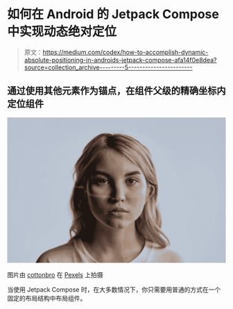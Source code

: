 # 如何在 Android 的 Jetpack Compose 中实现动态绝对定位

> 原文：<https://medium.com/codex/how-to-accomplish-dynamic-absolute-positioning-in-androids-jetpack-compose-afa14f0e8dea?source=collection_archive---------5----------------------->

## 通过使用其他元素作为锚点，在组件父级的精确坐标内定位组件

![](img/ca8776ab774aa912d6d216cec385721b.png)

图片由 [cottonbro](https://www.pexels.com/de-de/@cottonbro?utm_content=attributionCopyText&utm_medium=referral&utm_source=pexels) 在 [Pexels](https://www.pexels.com/de-de/foto/blond-gesicht-portrat-weiblich-8090149/?utm_content=attributionCopyText&utm_medium=referral&utm_source=pexels) 上拍摄

当使用 Jetpack Compose 时，在大多数情况下，你只需要用普通的方式在一个固定的布局结构中布局组件。